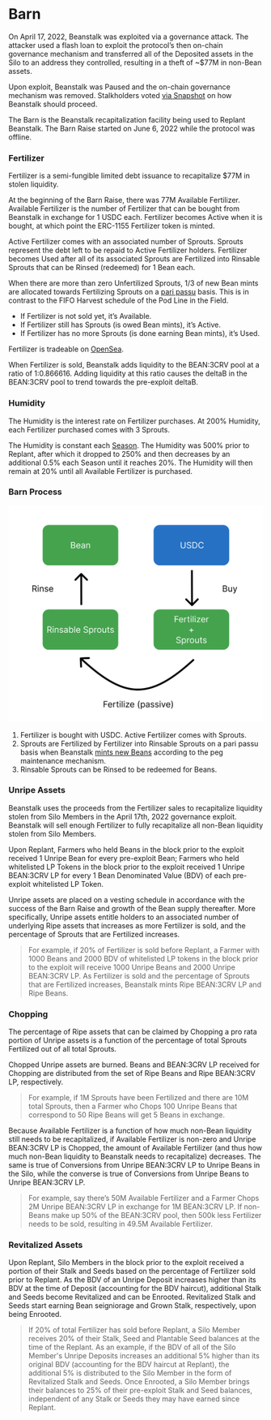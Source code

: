 # Barn

On April 17, 2022, Beanstalk was exploited via a governance attack. The attacker used a flash loan to exploit the protocol’s then on-chain governance mechanism and transferred all of the Deposited assets in the Silo to an address they controlled, resulting in a theft of \~$77M in non-Bean assets.

Upon exploit, Beanstalk was Paused and the on-chain governance mechanism was removed. Stalkholders voted [via Snapshot](https://snapshot.org/#/beanstalkfarms.eth/proposal/0xb87854d7f6f40f0877a1333028eab829b213fbcce03f16f9dd3832c8a98ab99b) on how Beanstalk should proceed.

The Barn is the Beanstalk recapitalization facility being used to Replant Beanstalk. The Barn Raise started on June 6, 2022 while the protocol was offline.

### **Fertilizer**

Fertilizer is a semi-fungible limited debt issuance to recapitalize $77M in stolen liquidity.

At the beginning of the Barn Raise, there was 77M Available Fertilizer. Available Fertilizer is the number of Fertilizer that can be bought from Beanstalk in exchange for 1 USDC each. Fertilizer becomes Active when it is bought, at which point the ERC-1155 Fertilizer token is minted.

Active Fertilizer comes with an associated number of Sprouts. Sprouts represent the debt left to be repaid to Active Fertilizer holders. Fertilizer becomes Used after all of its associated Sprouts are Fertilized into Rinsable Sprouts that can be Rinsed (redeemed) for 1 Bean each.

When there are more than zero Unfertilized Sprouts, 1/3 of new Bean mints are allocated towards Fertilizing Sprouts on a [pari passu](../additional-resources/glossary.md#pari-passu) basis. This is in contrast to the FIFO Harvest schedule of the Pod Line in the Field.

* If Fertilizer is not sold yet, it’s Available.
* If Fertilizer still has Sprouts (is owed Bean mints), it’s Active.
* If Fertilizer has no more Sprouts (is done earning Bean mints), it’s Used.

Fertilizer is tradeable on [OpenSea](https://opensea.io/collection/bean-fertilizer).

When Fertilizer is sold, Beanstalk adds liquidity to the BEAN:3CRV pool at a ratio of 1:0.866616. Adding liquidity at this ratio causes the deltaB in the BEAN:3CRV pool to trend towards the pre-exploit deltaB. &#x20;

### **Humidity**

The Humidity is the interest rate on Fertilizer purchases. At 200% Humidity, each Fertilizer purchased comes with 3 Sprouts.

The Humidity is constant each [Season](sun.md). The Humidity was 500% prior to Replant, after which it dropped to 250% and then decreases by an additional 0.5% each Season until it reaches 20%. The Humidity will then remain at 20% until all Available Fertilizer is purchased.

### Barn Process

![](../.gitbook/assets/barn.png)

1. Fertilizer is bought with USDC. Active Fertilizer comes with Sprouts.
2. Sprouts are Fertilized by Fertilizer into Rinsable Sprouts on a pari passu basis when Beanstalk [mints new Beans](../peg-maintenance/overview.md#bean-supply) according to the peg maintenance mechanism.
3. Rinsable Sprouts can be Rinsed to be redeemed for Beans.

### **Unripe Assets**

Beanstalk uses the proceeds from the Fertilizer sales to recapitalize liquidity stolen from Silo Members in the April 17th, 2022 governance exploit. Beanstalk will sell enough Fertilizer to fully recapitalize all non-Bean liquidity stolen from Silo Members.

Upon Replant, Farmers who held Beans in the block prior to the exploit received 1 Unripe Bean for every pre-exploit Bean; Farmers who held whitelisted LP Tokens in the block prior to the exploit received 1 Unripe BEAN:3CRV LP for every 1 Bean Denominated Value (BDV) of each pre-exploit whitelisted LP Token.

Unripe assets are placed on a vesting schedule in accordance with the success of the Barn Raise and growth of the Bean supply thereafter. More specifically, Unripe assets entitle holders to an associated number of underlying Ripe assets that increases as more Fertilizer is sold, and the percentage of Sprouts that are Fertilized increases.

> For example, if 20% of Fertilizer is sold before Replant, a Farmer with 1000 Beans and 2000 BDV of whitelisted LP tokens in the block prior to the exploit will receive 1000 Unripe Beans and 2000 Unripe BEAN:3CRV LP. As Fertilizer is sold and the percentage of Sprouts that are Fertilized increases, Beanstalk mints Ripe BEAN:3CRV LP and Ripe Beans.

### **Chopping**

The percentage of Ripe assets that can be claimed by Chopping a pro rata portion of Unripe assets is a function of the percentage of total Sprouts Fertilized out of all total Sprouts.

Chopped Unripe assets are burned. Beans and BEAN:3CRV LP received for Chopping are distributed from the set of Ripe Beans and Ripe BEAN:3CRV LP, respectively.

> For example, if 1M Sprouts have been Fertilized and there are 10M total Sprouts, then a Farmer who Chops 100 Unripe Beans that correspond to 50 Ripe Beans will get 5 Beans in exchange.

Because Available Fertilizer is a function of how much non-Bean liquidity still needs to be recapitalized, if Available Fertilizer is non-zero and Unripe BEAN:3CRV LP is Chopped, the amount of Available Fertilizer (and thus how much non-Bean liquidity to Beanstalk needs to recapitalize) decreases. The same is true of Conversions from Unripe BEAN:3CRV LP to Unripe Beans in the Silo, while the converse is true of Conversions from Unripe Beans to Unripe BEAN:3CRV LP.

> For example, say there’s 50M Available Fertilizer and a Farmer Chops 2M Unripe BEAN:3CRV LP in exchange for 1M BEAN:3CRV LP. If non-Beans make up 50% of the BEAN:3CRV pool, then 500k less Fertilizer needs to be sold, resulting in 49.5M Available Fertilizer.

### **Revitalized Assets**

Upon Replant, Silo Members in the block prior to the exploit received a portion of their Stalk and Seeds based on the percentage of Fertilizer sold prior to Replant. As the BDV of an Unripe Deposit increases higher than its BDV at the time of Deposit (accounting for the BDV haircut), additional Stalk and Seeds become Revitalized and can be Enrooted. Revitalized Stalk and Seeds start earning Bean seigniorage and Grown Stalk, respectively, upon being Enrooted.

> If 20% of total Fertilizer has sold before Replant, a Silo Member receives 20% of their Stalk, Seed and Plantable Seed balances at the time of the Replant. As an example, if the BDV of all of the Silo Member's Unripe Deposits increases an additional 5% higher than its original BDV (accounting for the BDV haircut at Replant), the additional 5% is distributed to the Silo Member in the form of Revitalized Stalk and Seeds. Once Enrooted, a Silo Member brings their balances to 25% of their pre-exploit Stalk and Seed balances, independent of any Stalk or Seeds they may have earned since Replant.
